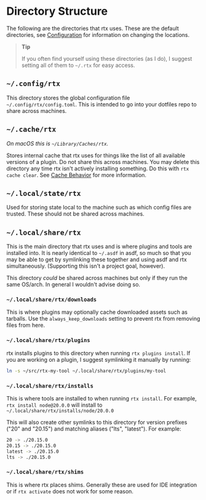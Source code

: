 # Directory Structure

The following are the directories that rtx uses.
These are the default directories, see
[Configuration](/configuration) for information on changing the locations.

> **Tip**
>
> If you often find yourself using these directories (as I do), I suggest setting all of them to `~/.rtx` for easy access.

## `~/.config/rtx`

This directory stores the global configuration file `~/.config/rtx/config.toml`. This is intended to go into your
dotfiles repo to share across machines.

## `~/.cache/rtx`

_On macOS this is `~/Library/Caches/rtx`._

Stores internal cache that rtx uses for things like the list of all available versions of a
plugin. Do not share this across machines. You may delete this directory any time rtx isn't actively installing something.
Do this with `rtx cache clear`.
See [Cache Behavior](/cache-behavior) for more information.

## `~/.local/state/rtx`

Used for storing state local to the machine such as which config files are trusted. These should not be shared across
machines.

## `~/.local/share/rtx`

This is the main directory that rtx uses and is where plugins and tools are installed into.
It is nearly identical to `~/.asdf` in asdf, so much so that you may be able to get by
symlinking these together and using asdf and rtx simultaneously. (Supporting this isn't a
project goal, however).

This directory _could_ be shared across machines but only if they run the same OS/arch. In general I wouldn't advise
doing so.

### `~/.local/share/rtx/downloads`

This is where plugins may optionally cache downloaded assets such as tarballs. Use the
`always_keep_downloads` setting to prevent rtx from removing files from here.

### `~/.local/share/rtx/plugins`

rtx installs plugins to this directory when running `rtx plugins install`. If you are working on a
plugin, I suggest
symlinking it manually by running:

```sh
ln -s ~/src/rtx-my-tool ~/.local/share/rtx/plugins/my-tool
```

### `~/.local/share/rtx/installs`

This is where tools are installed to when running `rtx install`. For example, `rtx install
node@20.0.0` will install to `~/.local/share/rtx/installs/node/20.0.0`

This will also create other symlinks to this directory for version prefixes ("20" and "20.15")
and matching aliases ("lts", "latest").
For example:

```sh
20 -> ./20.15.0
20.15 -> ./20.15.0
latest -> ./20.15.0
lts -> ./20.15.0
```

### `~/.local/share/rtx/shims`

This is where rtx places shims. Generally these are used for IDE integration or if `rtx activate`
does not work for some reason.
